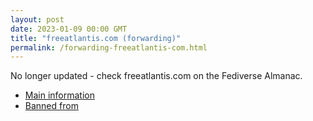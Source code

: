 ```yaml
---
layout: post
date: 2023-01-09 00:00 GMT
title: "freeatlantis.com (forwarding)"
permalink: /forwarding-freeatlantis-com.html
---
```


No longer updated - check freeatlantis.com on the Fediverse Almanac.

* [Main information](https://www.fediversealmanac.com/api/v1/instances/freeatlantis.com)
* [Banned from](https://www.fediversealmanac.com/api/v1/instances/freeatlantis.com/banned_from)


